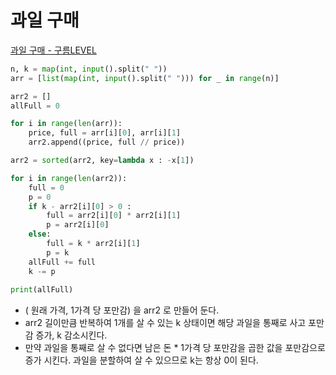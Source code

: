# 과일 구매

[과일 구매 - 구름LEVEL](https://level.goorm.io/exam/195697/과일-구매/quiz/1)

```python
n, k = map(int, input().split(" "))
arr = [list(map(int, input().split(" "))) for _ in range(n)]

arr2 = []
allFull = 0

for i in range(len(arr)):
	price, full = arr[i][0], arr[i][1]
	arr2.append((price, full // price))

arr2 = sorted(arr2, key=lambda x : -x[1])

for i in range(len(arr2)):
	full = 0
	p = 0
	if k - arr2[i][0] > 0 :
		full = arr2[i][0] * arr2[i][1]
		p = arr2[i][0]
	else:
		full = k * arr2[i][1]
		p = k
	allFull += full
	k -= p
	
print(allFull)
```

- ( 원래 가격, 1가격 당 포만감) 을 arr2 로 만들어 둔다.
- arr2 길이만큼 반복하여 1개를 살 수 있는 k 상태이면 해당 과일을 통째로 사고 포만감 증가, k 감소시킨다.
- 만약 과일을 통째로 살 수 없다면 남은 돈 * 1가격 당 포만감을 곱한 값을 포만감으로 증가 시킨다. 과일을 분할하여 살 수 있으므로 k는 항상 0이 된다.
